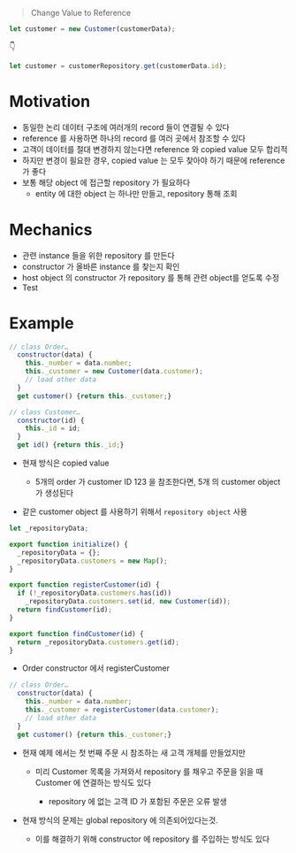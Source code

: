 > Change Value to Reference

```js
let customer = new Customer(customerData);
```

👇

```js
let customer = customerRepository.get(customerData.id);
```

# Motivation

- 동일한 논리 데이터 구조에 여러개의 record 들이 연결될 수 있다
- reference 를 사용하면 하나의 record 를 여러 곳에서 참조할 수 있다
- 고객이 데이터를 절대 변경하지 않는다면 reference 와 copied value 모두 합리적
- 하지만 변경이 필요한 경우, copied value 는 모두 찾아야 하기 때문에 reference 가 좋다
- 보통 해당 object 에 접근할 repository 가 필요하다
  - entity 에 대한 object 는 하나만 만들고, repository 통해 조회

# Mechanics

- 관련 instance 들을 위한 repository 를 만든다
- constructor 가 올바른 instance 를 찾는지 확인
- host object 의 constructor 가 repository 를 통해 관련 object를 얻도록 수정
- Test

# Example

```js
// class Order…
  constructor(data) {
    this._number = data.number;
    this._customer = new Customer(data.customer);
    // load other data
  }
  get customer() {return this._customer;}

// class Customer…
  constructor(id) {
    this._id = id;
  }
  get id() {return this._id;}
```

- 현재 방식은 copied value

  - 5개의 order 가 customer ID 123 을 참조한다면, 5개 의 customer object 가 생성된다

- 같은 customer object 를 사용하기 위해서 `repository object` 사용

```js
let _repositoryData;

export function initialize() {
  _repositoryData = {};
  _repositoryData.customers = new Map();
}

export function registerCustomer(id) {
  if (!_repositoryData.customers.has(id))
    _repositoryData.customers.set(id, new Customer(id));
  return findCustomer(id);
}

export function findCustomer(id) {
  return _repositoryData.customers.get(id);
}
```

- Order constructor 에서 registerCustomer

```js
// class Order…
  constructor(data) {
    this._number = data.number;
    this._customer = registerCustomer(data.customer);
    // load other data
  }
  get customer() {return this._customer;}
```

- 현재 예제 에서는 첫 번째 주문 시 참조하는 새 고객 개체를 만들었지만

  - 미리 Customer 목록을 가져와서 repository 를 채우고 주문을 읽을 때 Customer 에 연결하는 방식도 있다

    - repository 에 없는 고객 ID 가 포함된 주문은 오류 발생

- 현재 방식의 문제는 global repository 에 의존되어있다는것.
  - 이를 해결하기 위해 constructor 에 repository 를 주입하는 방식도 있다
